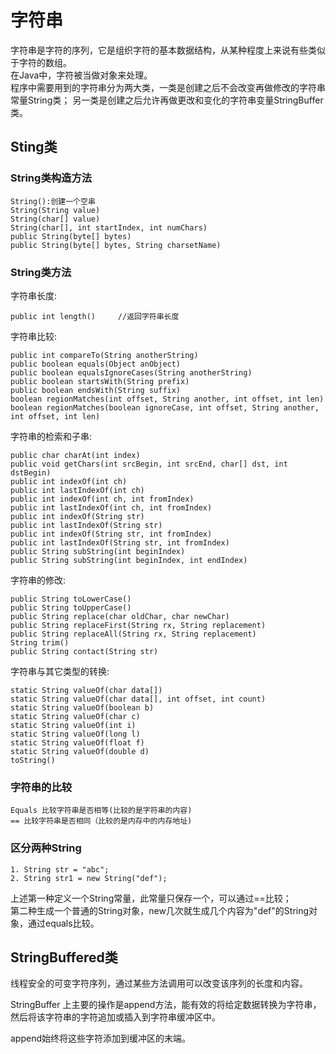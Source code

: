 # 字符串 #
字符串是字符的序列，它是组织字符的基本数据结构，从某种程度上来说有些类似于字符的数组。  
在Java中，字符被当做对象来处理。  
程序中需要用到的字符串分为两大类，一类是创建之后不会改变再做修改的字符串常量String类；
另一类是创建之后允许再做更改和变化的字符串变量StringBuffer类。
## Sting类 ##

### String类构造方法 ###

	String():创建一个空串
	String(String value)
	String(char[] value)
	String(char[], int startIndex, int numChars)
	public String(byte[] bytes)
	public String(byte[] bytes, String charsetName)
	
### String类方法 ###
字符串长度:

	public int length()		//返回字符串长度
字符串比较:

	public int compareTo(String anotherString)
	public boolean equals(Object anObject)
	public boolean equalsIgnoreCases(String anotherString)
	public boolean startsWith(String prefix)
	public boolean endsWith(String suffix)
	boolean regionMatches(int offset, String another, int offset, int len)
	boolean regionMatches(boolean ignoreCase, int offset, String another, int offset, int len)
字符串的检索和子串:
	
	public char charAt(int index)
	public void getChars(int srcBegin, int srcEnd, char[] dst, int dstBegin)
	public int indexOf(int ch) 
	public int lastIndexOf(int ch)
	public int indexOf(int ch, int fromIndex)
	public int lastIndexOf(int ch, int fromIndex)
	public int indexOf(String str)
	public int lastIndexOf(String str)
	public int indexOf(String str, int fromIndex)
	public int lastIndexOf(String str, int fromIndex)
	public String subString(int beginIndex)
	public String subString(int beginIndex, int endIndex)
	
字符串的修改:
	
	public String toLowerCase()
	public String toUpperCase()
	public String replace(char oldChar, char newChar)
	public String replaceFirst(String rx, String replacement)
	public String replaceAll(String rx, String replacement)
	String trim()
	public String contact(String str)
字符串与其它类型的转换:

	static String valueOf(char data[])
	static String valueOf(char data[], int offset, int count)
	static String valueOf(boolean b)
	static String valueOf(char c)
	static String valueOf(int i)
	static String valueOf(long l)
	static String valueOf(float f)
	static String valueOf(double d)
	toString()
	
### 字符串的比较 ###

	Equals 比较字符串是否相等(比较的是字符串的内容)
	== 比较字符串是否相同（比较的是内存中的内存地址)

### 区分两种String ###
	1. String str = "abc";
	2. String str1 = new String("def");
上述第一种定义一个String常量，此常量只保存一个，可以通过==比较；  
第二种生成一个普通的String对象，new几次就生成几个内容为"def"的String对象，通过equals比较。

## StringBuffered类 ##
线程安全的可变字符序列，通过某些方法调用可以改变该序列的长度和内容。

StringBuffer 上主要的操作是append方法，能有效的将给定数据转换为字符串，然后将该字符串的字符追加或插入到字符串缓冲区中。

append始终将这些字符添加到缓冲区的末端。

